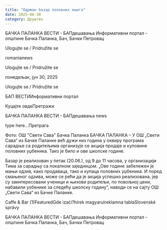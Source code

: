 ```yaml
---
title: "Одржан базар половних књига"
date: 2025-06-30
category: Друштво
---
```


БАЧКА ПАЛАНКА ВЕСТИ - БАПдешавања Информативни портал - општине Бачка Паланка, Бач, Бачки Петровац

Ulogujte se / Pridružite se

romanianews

Ulogujte se / Pridružite se

понедељак, јун 30, 2025

Ulogujte se / Pridružite se

БАП ВЕСТИИнформативни портал

Куцајте овдеПретражи

БАЧКА ПАЛАНКА ВЕСТИ - БАПдешавања news

type here...Претрага

Фото: ОШ "Свети Сава" Бачка Паланка
            БАЧКА ПАЛАНКА – У ОШ „Свети Сава“ из Бачке Паланке већ дужи низ година у оквиру програма сарадње са родитељима организује се акција продаје и куповине половних уџбеника. Тако је било и ове школске године.

Базар је реализован у петак (20.06.), од 9 до 11 часова, у организацији Тима за сарадњу са локалном заједницом.
„Ове године забележен је мањи одзив, како продаваца, тако и купаца половних уџбеника. И поред смањеног одзива, може се рећи да је акција успешно реализована, јер су заинтересовани ученици и њихови родитељи, по повољној цени, набавили уѕбенике за следећу школску годину“, наводи се на сајту ОШ „Свети Сава“ из Бачке Паланке.

Caffe & Bar (1)FeaturedGde izaći?hírek magyarulreklamna tablaSlovenské správy

БАЧКА ПАЛАНКА ВЕСТИ - БАПдешавања Информативни портал - општине Бачка Паланка, Бач, Бачки Петровац
